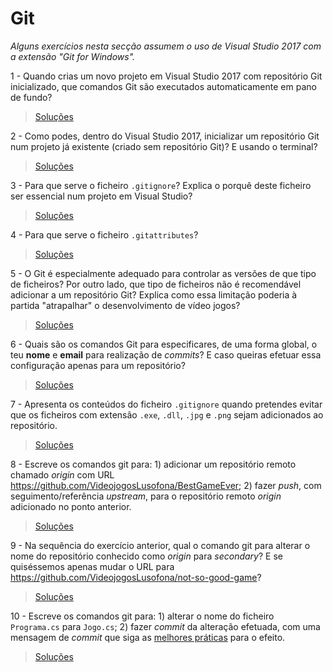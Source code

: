 # Git

*Alguns exercícios nesta secção assumem o uso de Visual Studio 2017 com a
extensão "Git for Windows".*

1 - Quando crias um novo projeto em Visual Studio 2017 com repositório Git
inicializado, que comandos Git são executados automaticamente em pano de fundo?

> [Soluções](../solucoes/01_git/01.md)

2 - Como podes, dentro do Visual Studio 2017, inicializar um repositório Git
num projeto já existente (criado sem repositório Git)? E usando o terminal?

> [Soluções](../solucoes/01_git/02.md)

3 - Para que serve o ficheiro `.gitignore`? Explica o porquê deste ficheiro
ser essencial num projeto em Visual Studio?

> [Soluções](../solucoes/01_git/03.md)

4 - Para que serve o ficheiro `.gitattributes`?

> [Soluções](../solucoes/01_git/04.md)

5 - O Git é especialmente adequado para controlar as versões de que tipo de
ficheiros? Por outro lado, que tipo de ficheiros não é recomendável adicionar a
um repositório Git? Explica como essa limitação poderia à partida "atrapalhar"
o desenvolvimento de vídeo jogos?

> [Soluções](../solucoes/01_git/05.md)

6 - Quais são os comandos Git para especificares, de uma forma global, o teu
**nome** e **email** para realização de *commits*? E caso queiras efetuar essa
configuração apenas para um repositório?

> [Soluções](../solucoes/01_git/06.md)

7 - Apresenta os conteúdos do ficheiro `.gitignore` quando pretendes evitar que
os ficheiros com extensão `.exe`, `.dll`, `.jpg` e `.png` sejam adicionados ao
repositório.

> [Soluções](../solucoes/01_git/07.md)

8 - Escreve os comandos git para: 1) adicionar um repositório remoto chamado
_origin_ com URL https://github.com/VideojogosLusofona/BestGameEver; 2) fazer
_push_, com seguimento/referência _upstream_, para o repositório remoto
_origin_ adicionado no ponto anterior.

> [Soluções](../solucoes/01_git/08.md)

9 - Na sequência do exercício anterior, qual o comando git para alterar o nome
do repositório conhecido como _origin_ para _secondary_? E se quiséssemos
apenas mudar o URL para https://github.com/VideojogosLusofona/not-so-good-game?

> [Soluções](../solucoes/01_git/09.md)

10 - Escreve os comandos git para: 1) alterar o nome do ficheiro `Programa.cs`
para `Jogo.cs`; 2) fazer _commit_ da alteração efetuada, com uma mensagem de
_commit_ que siga as [melhores práticas](https://gist.github.com/robertpainsi/b632364184e70900af4ab688decf6f53)
para o efeito.

> [Soluções](../solucoes/01_git/10.md)
